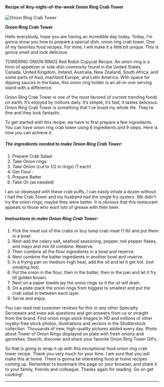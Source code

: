             

#### Recipe of Any-night-of-the-week Onion Ring Crab Tower

![Onion Ring Crab Tower](https://img-global.cpcdn.com/recipes/86490d1be1d418ad/751x532cq70/onion-ring-crab-tower-recipe-main-photo.jpg)

**Onion Ring Crab Tower**

Hello everybody, hope you are having an incredible day today. Today, I’m gonna show you how to prepare a special dish, onion ring crab tower. One of my favorites food recipes. For mine, I will make it a little bit unique. This is gonna smell and look delicious.

TOWERING ONION RINGS Red Robin Copycat Recipe. An onion ring is a form of appetizer or side dish commonly found in the United States, Canada, United Kingdom, Ireland, Australia, New Zealand, South Africa, and some parts of Asia, mainland Europe, and Latin America. With space for dipping sauces in the base, this onion ring holder is an all-in-one serving stand with a difference.

Onion Ring Crab Tower is one of the most favored of current trending foods on earth. It’s enjoyed by millions daily. It’s simple, it’s fast, it tastes delicious. Onion Ring Crab Tower is something that I’ve loved my whole life. They’re fine and they look fantastic.

To get started with this recipe, we have to first prepare a few ingredients. You can have onion ring crab tower using 6 ingredients and 9 steps. Here is how you can achieve it.

##### The ingredients needed to make Onion Ring Crab Tower:

1.  Prepare Crab Salad:
2.  Take Onion rings:
3.  Take Onion (cut to 1/2 in rings) (1 each)
4.  Get Flour :
5.  Prepare Batter
6.  Take Oil (as needed)

I am so obsessed with these crab puffs, I can easily inhale a dozen without. I had the Crab Tower and my husband had the single fry oysters. We didn't try the onion rings; maybe they were better. It is obvious that this restaurant appeals to those who want lots of grease with their beer.

##### Instructions to make Onion Ring Crab Tower:

1.  Pick the meat out of the crabs or buy lump crab meat (1 lb) and put them in a bowl.
2.  Next add the celery salt, seafood seasoning, pepper, red pepper flakes, and mayo and mix till combine. Reserve.
3.  Then combine all the flour ingredients in a bowl and reserve.
4.  Next combine the batter ingredients in another bowl and reserve.
5.  In a frying pan on medium-high heat, add the oil and let it get hot. (not smoking hot).
6.  Put the onion in the flour, then in the batter, then in the pan and let it fry till golden brown.
7.  Next on a paper towels lay the onion rings so it the oil will drain.
8.  On a plate stack the onion rings from biggest to smallest and put the crab salad in between each layer.
9.  Serve and enjoy.

You can read real customer reviews for this or any other Specialty Serveware and even ask questions and get answers from us or straight from the brand. Find onion rings stock images in HD and millions of other royalty-free stock photos, illustrations and vectors in the Shutterstock collection. Thousands of new, high-quality pictures added every day. Photo about Tower of Onion Rings displayed on plate with fresh onions and garnishes. Search, discover and share your favorite Onion Ring Tower GIFs.

So that is going to wrap it up with this exceptional food onion ring crab tower recipe. Thank you very much for your time. I am sure that you will make this at home. There is gonna be interesting food at home recipes coming up. Remember to bookmark this page on your browser, and share it to your family, friends and colleague. Thanks again for reading. Go on get cooking!

* * *